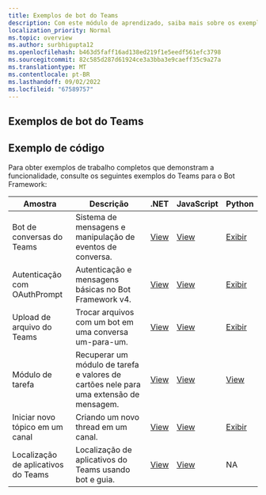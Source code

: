 ```yaml
---
title: Exemplos de bot do Teams
description: Com este módulo de aprendizado, saiba mais sobre os exemplos do Teams para o Bot Framework, que inclui exemplos de trabalho que demonstram a funcionalidade.
localization_priority: Normal
ms.topic: overview
ms.author: surbhigupta12
ms.openlocfilehash: b463d5faff16ad138ed219f1e5eedf561efc3798
ms.sourcegitcommit: 82c585d287d61924ce3a3bba3e9caeff35c9a27a
ms.translationtype: MT
ms.contentlocale: pt-BR
ms.lasthandoff: 09/02/2022
ms.locfileid: "67589757"
---
```

## <a name="teams-bot-samples"></a>Exemplos de bot do Teams

## <a name="code-sample"></a>Exemplo de código

Para obter exemplos de trabalho completos que demonstram a funcionalidade, consulte os seguintes exemplos do Teams para o Bot Framework:

| **Amostra** | **Descrição** | **.NET** | **JavaScript** | **Python** |
|--------|------------- |---|---|---|
| Bot de conversas do Teams | Sistema de mensagens e manipulação de eventos de conversa. | [View](https://github.com/microsoft/BotBuilder-Samples/tree/master/samples/csharp_dotnetcore/57.teams-conversation-bot)| [View](https://github.com/microsoft/BotBuilder-Samples/tree/master/samples/javascript_nodejs/57.teams-conversation-bot)| [Exibir](https://github.com/microsoft/BotBuilder-Samples/tree/master/samples/python/57.teams-conversation-bot) |
| Autenticação com OAuthPrompt| Autenticação e mensagens básicas no Bot Framework v4. | [View](https://github.com/microsoft/BotBuilder-Samples/tree/master/samples/csharp_dotnetcore/46.teams-auth)| [View](https://github.com/microsoft/BotBuilder-Samples/tree/master/samples/javascript_nodejs/46.teams-auth)| [Exibir](https://github.com/microsoft/BotBuilder-Samples/tree/master/samples/python/46.teams-auth) |
|Upload de arquivo do Teams | Trocar arquivos com um bot em uma conversa um-para-um. | [View](https://github.com/microsoft/BotBuilder-Samples/tree/master/samples/csharp_dotnetcore/56.teams-file-upload) | [View](https://github.com/microsoft/BotBuilder-Samples/tree/master/samples/javascript_nodejs/56.teams-file-upload) | [Exibir](https://github.com/microsoft/BotBuilder-Samples/tree/master/samples/python/56.teams-file-upload) |
| Módulo de tarefa | Recuperar um módulo de tarefa e valores de cartões nele para uma extensão de mensagem. | [View](https://github.com/microsoft/BotBuilder-Samples/tree/main/samples/csharp_dotnetcore/54.teams-task-module) | [View](https://github.com/microsoft/BotBuilder-Samples/tree/main/samples/javascript_nodejs/54.teams-task-module) | [View](https://github.com/microsoft/BotBuilder-Samples/tree/main/samples/python/54.teams-task-module) |
| Iniciar novo tópico em um canal | Criando um novo thread em um canal. | [View](https://github.com/microsoft/BotBuilder-Samples/tree/main/samples/csharp_dotnetcore/58.teams-start-new-thread-in-channel) | [View](https://github.com/microsoft/BotBuilder-Samples/tree/main/samples/javascript_nodejs/58.teams-start-new-thread-in-channel) | [Exibir](https://github.com/microsoft/BotBuilder-Samples/tree/main/samples/python/58.teams-start-thread-in-channel) |
| Localização de aplicativos do Teams | Localização de aplicativos do Teams usando bot e guia. | [View](https://github.com/OfficeDev/Microsoft-Teams-Samples/tree/main/samples/app-localization/csharp) |[View](https://github.com/OfficeDev/Microsoft-Teams-Samples/tree/main/samples/app-localization/nodejs) | NA |
